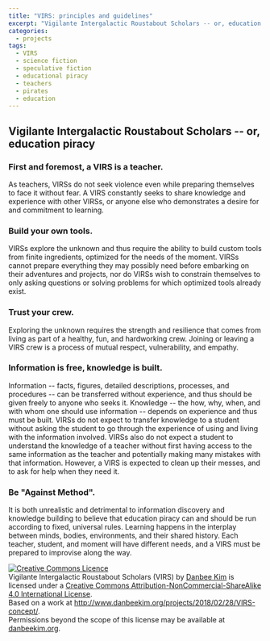 ```yaml
---
title: "VIRS: principles and guidelines"
excerpt: "Vigilante Intergalactic Roustabout Scholars -- or, education piracy"
categories:
  - projects
tags:
  - VIRS
  - science fiction
  - speculative fiction
  - educational piracy
  - teachers
  - pirates
  - education
---
```


## Vigilante Intergalactic Roustabout Scholars -- or, education piracy

### First and foremost, a VIRS is a teacher. 

As teachers, VIRSs do not seek violence even while preparing themselves to face it without fear. A VIRS constantly seeks to share knowledge and experience with other VIRSs, or anyone else who demonstrates a desire for and commitment to learning. 

### Build your own tools. 

VIRSs explore the unknown and thus require the ability to build custom tools from finite ingredients, optimized for the needs of the moment. VIRSs cannot prepare everything they may possibly need before embarking on their adventures and projects, nor do VIRSs wish to constrain themselves to only asking questions or solving problems for which optimized tools already exist.

### Trust your crew.

Exploring the unknown requires the strength and resilience that comes from living as part of a healthy, fun, and hardworking crew. Joining or leaving a VIRS crew is a process of mutual respect, vulnerability, and empathy. 

### Information is free, knowledge is built. 

Information -- facts, figures, detailed descriptions, processes, and procedures -- can be transferred without experience, and thus should be given freely to anyone who seeks it. Knowledge -- the how, why, when, and with whom one should use information -- depends on experience and thus must be built. VIRSs do not expect to transfer knowledge to a student without asking the student to go through the experience of using and living with the information involved. VIRSs also do not expect a student to understand the knowledge of a teacher without first having access to the same information as the teacher and potentially making many mistakes with that information. However, a VIRS is expected to clean up their messes, and to ask for help when they need it.  

### Be "Against Method".

It is both unrealistic and detrimental to information discovery and knowledge building to believe that education piracy can and should be run according to fixed, universal rules. Learning happens in the interplay between minds, bodies, environments, and their shared history. Each teacher, student, and moment will have different needs, and a VIRS must be prepared to improvise along the way. 

<a rel="license" href="http://creativecommons.org/licenses/by-nc-sa/4.0/"><img alt="Creative Commons Licence" style="border-width:0" src="https://i.creativecommons.org/l/by-nc-sa/4.0/88x31.png" /></a><br /><span xmlns:dct="http://purl.org/dc/terms/" property="dct:title">Vigilante Intergalactic Roustabout Scholars (VIRS)</span> by <a xmlns:cc="http://creativecommons.org/ns#" href="danbeekim.org" property="cc:attributionName" rel="cc:attributionURL">Danbee Kim</a> is licensed under a <a rel="license" href="http://creativecommons.org/licenses/by-nc-sa/4.0/">Creative Commons Attribution-NonCommercial-ShareAlike 4.0 International License</a>.<br />Based on a work at <a xmlns:dct="http://purl.org/dc/terms/" href="http://www.danbeekim.org/projects/2018/02/28/VIRS-concept/" rel="dct:source">http://www.danbeekim.org/projects/2018/02/28/VIRS-concept/</a>.<br />Permissions beyond the scope of this license may be available at <a xmlns:cc="http://creativecommons.org/ns#" href="danbeekim.org" rel="cc:morePermissions">danbeekim.org</a>.
